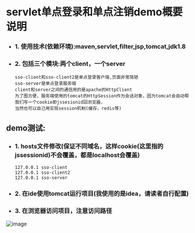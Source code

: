 # servlet单点登录和单点注销demo概要说明  
  - ### 1. 使用技术(依赖环境):maven,servlet,filter,jsp,tomcat,jdk1.8  
  - ### 2. 包括三个模块:两个client，一个server  
    ```
    sso-client和sso-client2是单点登录客户端,页面非常简陋  
    sso-server是单点登录服务端  
    client和server之间的通信用的是apache的HttpClient  
    为了图方便，服务端使用的tomcat的HttpSession作为会话对象，因为tomcat会自动帮我们写一个cookie即jssesionid回浏览器，  
    当然也可以自己用实现session机制(缓存，redis等)
    ```
## demo测试:  
  - ### 1. hosts文件修改(保证不同域名，这样cookie(这里指的jssessionid)不会覆盖，都是localhost会覆盖)  
    ```
    127.0.0.1 sso-client  
    127.0.0.1 sso-client2   
    127.0.0.1 sso-server
    ```
  - ### 2. 在ide使用tomcat运行项目(我使用的是idea，请读者自行配置)   
  + ### 3. 在浏览器访问项目，注意访问路径  
  ![image](https://raw.githubusercontent.com/wiki/donglight/sso/login.png)
